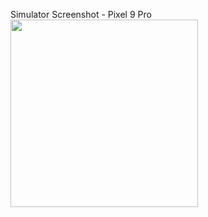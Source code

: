 Simulator Screenshot - Pixel 9 Pro
<img src="https://github.com/user-attachments/assets/f9dcb351-e2aa-41f5-a390-43e0b819f5bb" width="300"/>